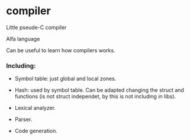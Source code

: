# compiler

Little pseude-C compiler

Alfa language

Can be useful to learn how compilers works.

### Including:

- Symbol table: just global and local zones.

- Hash: used by symbol table. Can be adapted changing the struct and functions (is not struct independet, by this is not including in libs).

- Lexical analyzer.

- Parser.

- Code generation.
